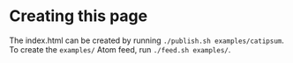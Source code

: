 # Creating this page

The index.html can be created by running `./publish.sh examples/catipsum`. To create the `examples/` Atom feed, run `./feed.sh examples/`.
